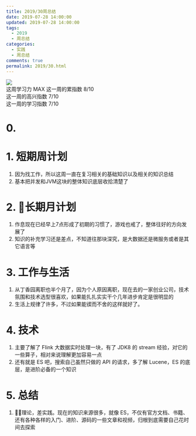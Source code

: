 ```yaml
---
title: 2019/30周总结
date: 2019-07-28 14:00:00
updated: 2019-07-28 14:00:00
tags:
  - 2019
  - 周总结
categories: 
  - 实践
  - 周总结
comments: true
permalink: 2019/30.html  
---
```


![][0]  
这周学习力 MAX
这一周的累指数 8/10  
这一周的高兴指数 7/10   
这一周的学习指数 7/10  

<!--more-->

# 0. 

# 1. 短期周计划

1. 因为找工作，所以这周一直在复习相关的基础知识以及相关的知识总结
2. 基本把并发和JVM这块的整体知识底层收拾清楚了

# 2. 长期月计划

1. 作息现在已经早上7点形成了初期的习惯了，游戏也戒了，整体往好的方向发展了
2. 知识的补充学习还是差点，不知道往那块深究，是大数据还是微服务或者是其它语言等

# 3. 工作与生活

1. 从丁香园离职也半个月了，因为个人原因离职，现在去的一家创业公司，技术氛围和技术选型很喜欢，如果能扎扎实实干个几年进步肯定是很明显的
2. 生活上规律了许多，不过如果能锲而不舍的这样就好了。

# 4. 技术

1. 主要了解了 Flink 大数据实时处理一块，有了 JDK8 的 stream 经验，对它的一些算子，相对来说理解更加容易一点
2. 还有就是 ES 吧，搜索自己虽然只做的 API 的请求，多了解 Lucene，ES 的底层，是进阶必备的一个知识


# 5. 总结

1. 理论，差实践。现在的知识来源很多，就像 ES，不仅有官方文档、书籍、还有各种各样的入门、进阶、源码的一些文章和视频，归根到底需要自己花时间去探索

[0]: https://leran2deeplearnjavawebtech.oss-cn-beijing.aliyuncs.com/background/2019-07-27%E7%86%AC%E5%A4%9C%E7%B3%BB%E5%88%97.jpg